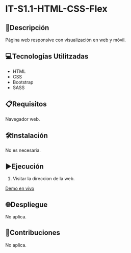 # IT-S1.1-HTML-CSS-Flex

## 📄Descripción

Página web responsive con visualización en web y móvil.

## 💻Tecnologías Utilitzadas

- HTML  
- CSS
- Bootstrap
- SASS

## 📋Requisitos

Navegador web.

## 🛠️Instalación

No es necesaria.

## ▶️Ejecución

1. Visitar la direccion de la web.

[Demo en vivo](https://soyjuandelgado.github.io/IT-S1-Maquetacion/)

## 🌐Despliegue

No aplica.

## 🤝Contribuciones

No aplica.
